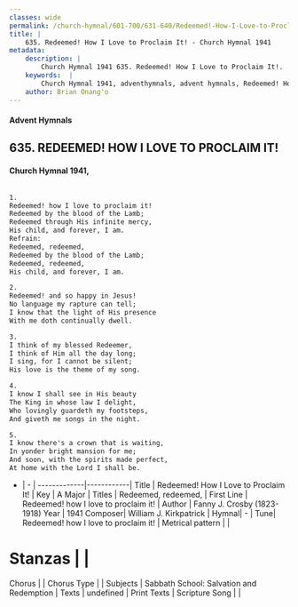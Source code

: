 ```yaml
---
classes: wide
permalink: /church-hymnal/601-700/631-640/Redeemed!-How-I-Love-to-Proclaim-It!/
title: |
    635. Redeemed! How I Love to Proclaim It! - Church Hymnal 1941
metadata:
    description: |
        Church Hymnal 1941 635. Redeemed! How I Love to Proclaim It!.  Redeemed! how I love to proclaim it!  Redeemed by the blood of the Lamb;  Redeemed through His infinite mercy,  His child, and forever, I am.  
    keywords:  |
        Church Hymnal 1941, adventhymnals, advent hymnals, Redeemed! How I Love to Proclaim It!, Redeemed! how I love to proclaim it!. Redeemed, redeemed, 
    author: Brian Onang'o
---
```


#### Advent Hymnals
## 635. REDEEMED! HOW I LOVE TO PROCLAIM IT!
####  Church Hymnal 1941,

```txt

1.
Redeemed! how I love to proclaim it! 
Redeemed by the blood of the Lamb; 
Redeemed through His infinite mercy, 
His child, and forever, I am. 
Refrain:
Redeemed, redeemed, 
Redeemed by the blood of the Lamb; 
Redeemed, redeemed, 
His child, and forever, I am. 

2.
Redeemed! and so happy in Jesus! 
No language my rapture can tell; 
I know that the light of His presence 
With me doth continually dwell. 

3.
I think of my blessed Redeemer, 
I think of Him all the day long; 
I sing, for I cannot be silent; 
His love is the theme of my song. 

4.
I know I shall see in His beauty 
The King in whose law I delight, 
Who lovingly guardeth my footsteps, 
And giveth me songs in the night. 

5.
I know there's a crown that is waiting, 
In yonder bright mansion for me; 
And soon, with the spirits made perfect, 
At home with the Lord I shall be.

```

- |   -  |
-------------|------------|
Title | Redeemed! How I Love to Proclaim It! |
Key | A Major |
Titles | Redeemed, redeemed,  |
First Line | Redeemed! how I love to proclaim it! |
Author | Fanny J. Crosby (1823-1918)
Year | 1941
Composer| William J. Kirkpatrick |
Hymnal|  - |
Tune| Redeemed! how I love to proclaim it! |
Metrical pattern | |
# Stanzas |  |
Chorus |  |
Chorus Type |  |
Subjects | Sabbath School: Salvation and Redemption |
Texts | undefined |
Print Texts | 
Scripture Song |  |
    
